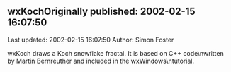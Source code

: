 ## wxKochOriginally published: 2002-02-15 16:07:50 
Last updated: 2002-02-15 16:07:50 
Author: Simon Foster 
 
wxKoch draws a Koch snowflake fractal.  It is based on C++ code\nwritten by Martin Bernreuther and included in the wxWindows\ntutorial.
